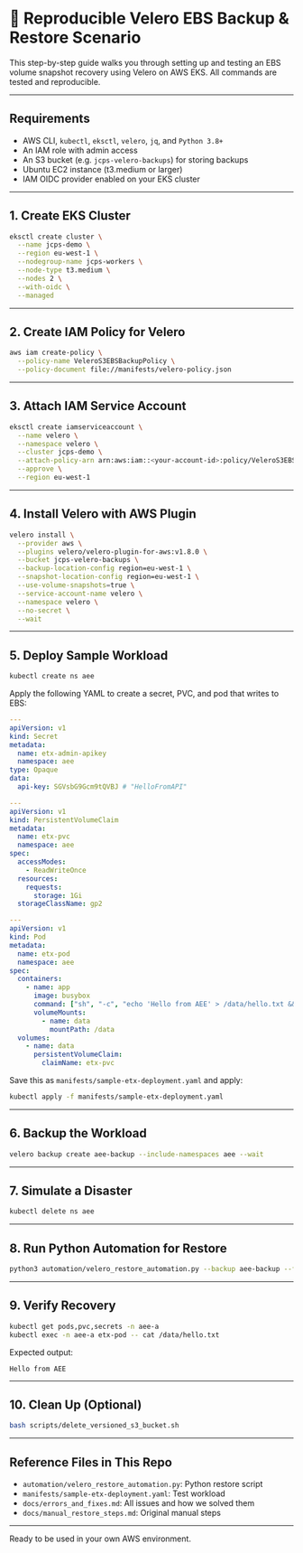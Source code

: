 # 🔁 Reproducible Velero EBS Backup & Restore Scenario

This step-by-step guide walks you through setting up and testing an EBS volume snapshot recovery using Velero on AWS EKS. All commands are tested and reproducible.

---

##  Requirements

- AWS CLI, `kubectl`, `eksctl`, `velero`, `jq`, and `Python 3.8+`
- An IAM role with admin access
- An S3 bucket (e.g. `jcps-velero-backups`) for storing backups
- Ubuntu EC2 instance (t3.medium or larger)
- IAM OIDC provider enabled on your EKS cluster

---

##  1. Create EKS Cluster

```bash
eksctl create cluster \
  --name jcps-demo \
  --region eu-west-1 \
  --nodegroup-name jcps-workers \
  --node-type t3.medium \
  --nodes 2 \
  --with-oidc \
  --managed
```

---

##  2. Create IAM Policy for Velero

```bash
aws iam create-policy \
  --policy-name VeleroS3EBSBackupPolicy \
  --policy-document file://manifests/velero-policy.json
```

---

##  3. Attach IAM Service Account

```bash
eksctl create iamserviceaccount \
  --name velero \
  --namespace velero \
  --cluster jcps-demo \
  --attach-policy-arn arn:aws:iam::<your-account-id>:policy/VeleroS3EBSBackupPolicy \
  --approve \
  --region eu-west-1
```

---

##  4. Install Velero with AWS Plugin

```bash
velero install \
  --provider aws \
  --plugins velero/velero-plugin-for-aws:v1.8.0 \
  --bucket jcps-velero-backups \
  --backup-location-config region=eu-west-1 \
  --snapshot-location-config region=eu-west-1 \
  --use-volume-snapshots=true \
  --service-account-name velero \
  --namespace velero \
  --no-secret \
  --wait
```

---

##  5. Deploy Sample Workload

```bash
kubectl create ns aee
```

Apply the following YAML to create a secret, PVC, and pod that writes to EBS:

```yaml
---
apiVersion: v1
kind: Secret
metadata:
  name: etx-admin-apikey
  namespace: aee
type: Opaque
data:
  api-key: SGVsbG9Gcm9tQVBJ # "HelloFromAPI"

---
apiVersion: v1
kind: PersistentVolumeClaim
metadata:
  name: etx-pvc
  namespace: aee
spec:
  accessModes:
    - ReadWriteOnce
  resources:
    requests:
      storage: 1Gi
  storageClassName: gp2

---
apiVersion: v1
kind: Pod
metadata:
  name: etx-pod
  namespace: aee
spec:
  containers:
    - name: app
      image: busybox
      command: ["sh", "-c", "echo 'Hello from AEE' > /data/hello.txt && sleep 3600"]
      volumeMounts:
        - name: data
          mountPath: /data
  volumes:
    - name: data
      persistentVolumeClaim:
        claimName: etx-pvc
```

Save this as `manifests/sample-etx-deployment.yaml` and apply:

```bash
kubectl apply -f manifests/sample-etx-deployment.yaml
```

---

##  6. Backup the Workload

```bash
velero backup create aee-backup --include-namespaces aee --wait
```

---

##  7. Simulate a Disaster

```bash
kubectl delete ns aee
```

---

##  8. Run Python Automation for Restore

```bash
python3 automation/velero_restore_automation.py --backup aee-backup --from-ns aee --to-ns aee-a
```

---

##  9. Verify Recovery

```bash
kubectl get pods,pvc,secrets -n aee-a
kubectl exec -n aee-a etx-pod -- cat /data/hello.txt
```

Expected output:

```
Hello from AEE
```

---

##  10. Clean Up (Optional)

```bash
bash scripts/delete_versioned_s3_bucket.sh
```

---

##  Reference Files in This Repo

- `automation/velero_restore_automation.py`: Python restore script
- `manifests/sample-etx-deployment.yaml`: Test workload
- `docs/errors_and_fixes.md`: All issues and how we solved them
- `docs/manual_restore_steps.md`: Original manual steps

---

Ready to be used in your own AWS environment.

